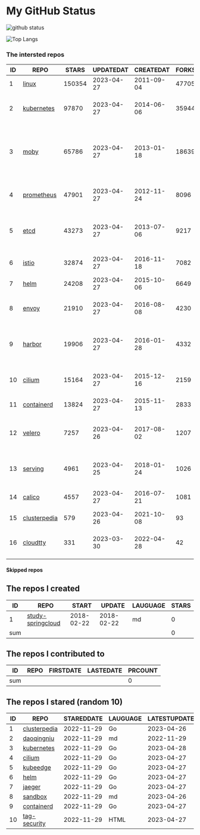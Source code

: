# My GitHub Status

<img src="https://github-readme-stats-1.yihong0618.vercel.app/api?username=daoqingniu&show_icons=true&&&hide_title=true&count_private=true" alt="github status" />

![Top Langs](https://github-readme-stats-1.yihong0618.vercel.app/api/top-langs/?username=daoqingniu&layout=compact)

<!--START_SECTION:github_repos-->
### The intersted repos
| ID |                              REPO                               | STARS  | UPDATEDAT  | CREATEDAT  | FORKSCOUNT |                                              DESCRIPTIONS                                              |
|----|-----------------------------------------------------------------|--------|------------|------------|------------|--------------------------------------------------------------------------------------------------------|
|  1 | [linux](https://github.com/torvalds/linux)                      | 150354 | 2023-04-27 | 2011-09-04 |      47705 | Linux kernel source tree                                                                               |
|  2 | [kubernetes](https://github.com/kubernetes/kubernetes)          |  97870 | 2023-04-27 | 2014-06-06 |      35944 | Production-Grade Container Scheduling and Management                                                   |
|  3 | [moby](https://github.com/moby/moby)                            |  65786 | 2023-04-27 | 2013-01-18 |      18639 | Moby Project - a collaborative project for the container ecosystem to assemble container-based systems |
|  4 | [prometheus](https://github.com/prometheus/prometheus)          |  47901 | 2023-04-27 | 2012-11-24 |       8096 | The Prometheus monitoring system and time series database.                                             |
|  5 | [etcd](https://github.com/etcd-io/etcd)                         |  43273 | 2023-04-27 | 2013-07-06 |       9217 | Distributed reliable key-value store for the most critical data of a distributed system                |
|  6 | [istio](https://github.com/istio/istio)                         |  32874 | 2023-04-27 | 2016-11-18 |       7082 | Connect, secure, control, and observe services.                                                        |
|  7 | [helm](https://github.com/helm/helm)                            |  24208 | 2023-04-27 | 2015-10-06 |       6649 | The Kubernetes Package Manager                                                                         |
|  8 | [envoy](https://github.com/envoyproxy/envoy)                    |  21910 | 2023-04-27 | 2016-08-08 |       4230 | Cloud-native high-performance edge/middle/service proxy                                                |
|  9 | [harbor](https://github.com/goharbor/harbor)                    |  19906 | 2023-04-27 | 2016-01-28 |       4332 | An open source trusted cloud native registry project that stores, signs, and scans content.            |
| 10 | [cilium](https://github.com/cilium/cilium)                      |  15164 | 2023-04-27 | 2015-12-16 |       2159 | eBPF-based Networking, Security, and Observability                                                     |
| 11 | [containerd](https://github.com/containerd/containerd)          |  13824 | 2023-04-27 | 2015-11-13 |       2833 | An open and reliable container runtime                                                                 |
| 12 | [velero](https://github.com/vmware-tanzu/velero)                |   7257 | 2023-04-26 | 2017-08-02 |       1207 | Backup and migrate Kubernetes applications and their persistent volumes                                |
| 13 | [serving](https://github.com/knative/serving)                   |   4961 | 2023-04-25 | 2018-01-24 |       1026 | Kubernetes-based, scale-to-zero, request-driven compute                                                |
| 14 | [calico](https://github.com/projectcalico/calico)               |   4557 | 2023-04-27 | 2016-07-21 |       1081 | Cloud native networking and network security                                                           |
| 15 | [clusterpedia](https://github.com/clusterpedia-io/clusterpedia) |    579 | 2023-04-26 | 2021-10-08 |         93 | The Encyclopedia of Kubernetes clusters                                                                |
| 16 | [cloudtty](https://github.com/cloudtty/cloudtty)                |    331 | 2023-03-30 | 2022-04-28 |         42 | A Friendly Kubernetes CloudShell (Web Terminal) !                                                      |



#### Skipped repos
<!--END_SECTION:github_repos-->

<!--START_SECTION:my_github-->
## The repos I created
| ID  |                                 REPO                                 |   START    |   UPDATE   | LAUGUAGE | STARS |
|-----|----------------------------------------------------------------------|------------|------------|----------|-------|
|   1 | [study-springcloud](https://github.com/daoqingniu/study-springcloud) | 2018-02-22 | 2018-02-22 | md       |     0 |
| sum |                                                                      |            |            |          |     0 |

## The repos I contributed to
| ID  | REPO | FIRSTDATE | LASTEDATE | PRCOUNT |
|-----|------|-----------|-----------|---------|
| sum |      |           |           |       0 |

## The repos I stared (random 10)
| ID |                              REPO                               | STAREDDATE | LAUGUAGE | LATESTUPDATE |
|----|-----------------------------------------------------------------|------------|----------|--------------|
|  1 | [clusterpedia](https://github.com/clusterpedia-io/clusterpedia) | 2022-11-29 | Go       | 2023-04-26   |
|  2 | [daoqingniu](https://github.com/daoqingniu/daoqingniu)          | 2022-11-29 | md       | 2022-11-29   |
|  3 | [kubernetes](https://github.com/kubernetes/kubernetes)          | 2022-11-29 | Go       | 2023-04-28   |
|  4 | [cilium](https://github.com/cilium/cilium)                      | 2022-11-29 | Go       | 2023-04-27   |
|  5 | [kubeedge](https://github.com/kubeedge/kubeedge)                | 2022-11-29 | Go       | 2023-04-27   |
|  6 | [helm](https://github.com/helm/helm)                            | 2022-11-29 | Go       | 2023-04-27   |
|  7 | [jaeger](https://github.com/jaegertracing/jaeger)               | 2022-11-29 | Go       | 2023-04-27   |
|  8 | [sandbox](https://github.com/cncf/sandbox)                      | 2022-11-29 | md       | 2023-04-26   |
|  9 | [containerd](https://github.com/containerd/containerd)          | 2022-11-29 | Go       | 2023-04-27   |
| 10 | [tag-security](https://github.com/cncf/tag-security)            | 2022-11-29 | HTML     | 2023-04-27   |

<!--END_SECTION:my_github-->
